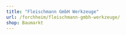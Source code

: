 ```yaml
---
title: "Fleischmann GmbH Werkzeuge"
url: /forchheim/fleischmann-gmbh-werkzeuge/
shop: Baumarkt
---
```

